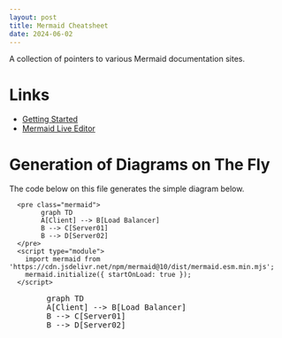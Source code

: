 ```yaml
---
layout: post
title: Mermaid Cheatsheet
date: 2024-06-02
---
```


A collection of pointers to various Mermaid documentation sites.

# Links

* [Getting Started](https://mermaid.js.org/intro/getting-started.html)
* [Mermaid Live Editor](https://mermaid.live/)

# Generation of Diagrams on The Fly

The code below on this file generates the simple diagram below.

```
  <pre class="mermaid">
        graph TD
        A[Client] --> B[Load Balancer]
        B --> C[Server01]
        B --> D[Server02]
  </pre>
  <script type="module">
    import mermaid from 'https://cdn.jsdelivr.net/npm/mermaid@10/dist/mermaid.esm.min.mjs';
    mermaid.initialize({ startOnLoad: true });
  </script>
```
  <pre class="mermaid">
        graph TD
        A[Client] --> B[Load Balancer]
        B --> C[Server01]
        B --> D[Server02]
  </pre>
  <script type="module">
    import mermaid from 'https://cdn.jsdelivr.net/npm/mermaid@10/dist/mermaid.esm.min.mjs';
    mermaid.initialize({ startOnLoad: true });
  </script>



